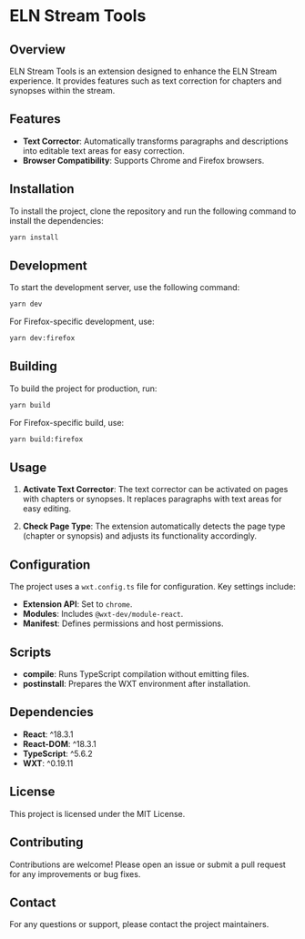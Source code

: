 # ELN Stream Tools

## Overview

ELN Stream Tools is an extension designed to enhance the ELN Stream experience. It provides features such as text correction for chapters and synopses within the stream.

## Features

- **Text Corrector**: Automatically transforms paragraphs and descriptions into editable text areas for easy correction.
- **Browser Compatibility**: Supports Chrome and Firefox browsers.

## Installation

To install the project, clone the repository and run the following command to install the dependencies:

```bash
yarn install
```


## Development

To start the development server, use the following command:

```bash
yarn dev
```

For Firefox-specific development, use:

```bash
yarn dev:firefox
```


## Building

To build the project for production, run:

```bash
yarn build
```

For Firefox-specific build, use:

```bash
yarn build:firefox
```


## Usage

1. **Activate Text Corrector**: The text corrector can be activated on pages with chapters or synopses. It replaces paragraphs with text areas for easy editing.

2. **Check Page Type**: The extension automatically detects the page type (chapter or synopsis) and adjusts its functionality accordingly.

## Configuration

The project uses a `wxt.config.ts` file for configuration. Key settings include:

- **Extension API**: Set to `chrome`.
- **Modules**: Includes `@wxt-dev/module-react`.
- **Manifest**: Defines permissions and host permissions.

## Scripts

- **compile**: Runs TypeScript compilation without emitting files.
- **postinstall**: Prepares the WXT environment after installation.

## Dependencies

- **React**: ^18.3.1
- **React-DOM**: ^18.3.1
- **TypeScript**: ^5.6.2
- **WXT**: ^0.19.11

## License

This project is licensed under the MIT License.

## Contributing

Contributions are welcome! Please open an issue or submit a pull request for any improvements or bug fixes.

## Contact

For any questions or support, please contact the project maintainers.
